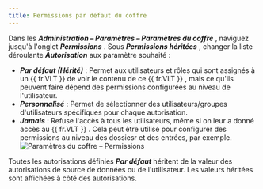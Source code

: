 ```yaml
---
title: Permissions par défaut du coffre
---
```

Dans les ***Administration – Paramètres – Paramètres du coffre*** , naviguez jusqu&apos;à l&apos;onglet ***Permissions*** . Sous ***Permissions héritées*** , changer la liste déroulante ***Autorisation*** aux paramètre souhaité :  

* ***Par défaut (Hérité)*** : Permet aux utilisateurs et rôles qui sont assignés à un {{ fr.VLT }} de voir le contenu de ce {{ fr.VLT }} , mais ce qu&apos;ils peuvent faire dépend des permissions configurées au niveau de l&apos;utilisateur. 
* ***Personnalisé*** : Permet de sélectionner des utilisateurs/groupes d&apos;utilisateurs spécifiques pour chaque autorisation. 
* ***Jamais*** : Refuse l&apos;accès à tous les utilisateurs, même si on leur a donné accès au {{ fr.VLT }} . Cela peut être utilisé pour configurer des permissions au niveau des dossiesr et des entrées, par exemple.  
![Paramètres du coffre – Permissions](/img/fr/rdm/windows/clip11392.png) 

Toutes les autorisations définies ***Par défaut*** héritent de la valeur des autorisations de source de données ou de l&apos;utilisateur. Les valeurs héritées sont affichées à côté des autorisations. 

